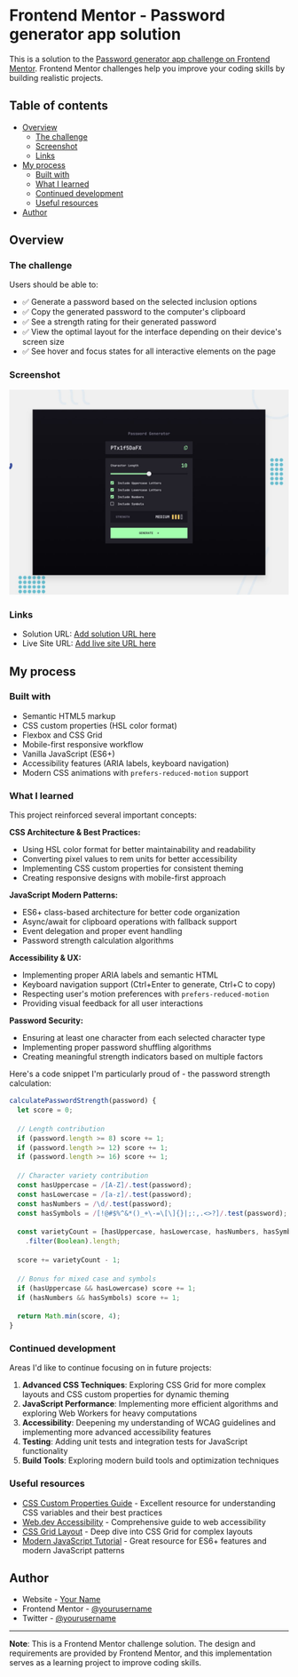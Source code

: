 # Frontend Mentor - Password generator app solution

This is a solution to the [Password generator app challenge on Frontend Mentor](https://www.frontendmentor.io/challenges/password-generator-app-Mr8CLycqjh). Frontend Mentor challenges help you improve your coding skills by building realistic projects.

## Table of contents

- [Overview](#overview)
  - [The challenge](#the-challenge)
  - [Screenshot](#screenshot)
  - [Links](#links)
- [My process](#my-process)
  - [Built with](#built-with)
  - [What I learned](#what-i-learned)
  - [Continued development](#continued-development)
  - [Useful resources](#useful-resources)
- [Author](#author)

## Overview

### The challenge

Users should be able to:

- ✅ Generate a password based on the selected inclusion options
- ✅ Copy the generated password to the computer's clipboard
- ✅ See a strength rating for their generated password
- ✅ View the optimal layout for the interface depending on their device's screen size
- ✅ See hover and focus states for all interactive elements on the page

### Screenshot

![Password Generator App Screenshot](./preview.jpg)

### Links

- Solution URL: [Add solution URL here](https://your-solution-url.com)
- Live Site URL: [Add live site URL here](https://your-live-site-url.com)

## My process

### Built with

- Semantic HTML5 markup
- CSS custom properties (HSL color format)
- Flexbox and CSS Grid
- Mobile-first responsive workflow
- Vanilla JavaScript (ES6+)
- Accessibility features (ARIA labels, keyboard navigation)
- Modern CSS animations with `prefers-reduced-motion` support

### What I learned

This project reinforced several important concepts:

**CSS Architecture & Best Practices:**
- Using HSL color format for better maintainability and readability
- Converting pixel values to rem units for better accessibility
- Implementing CSS custom properties for consistent theming
- Creating responsive designs with mobile-first approach

**JavaScript Modern Patterns:**
- ES6+ class-based architecture for better code organization
- Async/await for clipboard operations with fallback support
- Event delegation and proper event handling
- Password strength calculation algorithms

**Accessibility & UX:**
- Implementing proper ARIA labels and semantic HTML
- Keyboard navigation support (Ctrl+Enter to generate, Ctrl+C to copy)
- Respecting user's motion preferences with `prefers-reduced-motion`
- Providing visual feedback for all user interactions

**Password Security:**
- Ensuring at least one character from each selected character type
- Implementing proper password shuffling algorithms
- Creating meaningful strength indicators based on multiple factors

Here's a code snippet I'm particularly proud of - the password strength calculation:

```javascript
calculatePasswordStrength(password) {
  let score = 0;
  
  // Length contribution
  if (password.length >= 8) score += 1;
  if (password.length >= 12) score += 1;
  if (password.length >= 16) score += 1;
  
  // Character variety contribution
  const hasUppercase = /[A-Z]/.test(password);
  const hasLowercase = /[a-z]/.test(password);
  const hasNumbers = /\d/.test(password);
  const hasSymbols = /[!@#$%^&*()_+\-=\[\]{}|;:,.<>?]/.test(password);
  
  const varietyCount = [hasUppercase, hasLowercase, hasNumbers, hasSymbols]
    .filter(Boolean).length;
  
  score += varietyCount - 1;
  
  // Bonus for mixed case and symbols
  if (hasUppercase && hasLowercase) score += 1;
  if (hasNumbers && hasSymbols) score += 1;
  
  return Math.min(score, 4);
}
```

### Continued development

Areas I'd like to continue focusing on in future projects:

1. **Advanced CSS Techniques**: Exploring CSS Grid for more complex layouts and CSS custom properties for dynamic theming
2. **JavaScript Performance**: Implementing more efficient algorithms and exploring Web Workers for heavy computations
3. **Accessibility**: Deepening my understanding of WCAG guidelines and implementing more advanced accessibility features
4. **Testing**: Adding unit tests and integration tests for JavaScript functionality
5. **Build Tools**: Exploring modern build tools and optimization techniques

### Useful resources

- [CSS Custom Properties Guide](https://developer.mozilla.org/en-US/docs/Web/CSS/Using_CSS_custom_properties) - Excellent resource for understanding CSS variables and their best practices
- [Web.dev Accessibility](https://web.dev/accessibility/) - Comprehensive guide to web accessibility
- [CSS Grid Layout](https://developer.mozilla.org/en-US/docs/Web/CSS/CSS_Grid_Layout) - Deep dive into CSS Grid for complex layouts
- [Modern JavaScript Tutorial](https://javascript.info/) - Great resource for ES6+ features and modern JavaScript patterns

## Author

- Website - [Your Name](https://www.your-site.com)
- Frontend Mentor - [@yourusername](https://www.frontendmentor.io/profile/yourusername)
- Twitter - [@yourusername](https://www.twitter.com/yourusername)

---

**Note**: This is a Frontend Mentor challenge solution. The design and requirements are provided by Frontend Mentor, and this implementation serves as a learning project to improve coding skills.
